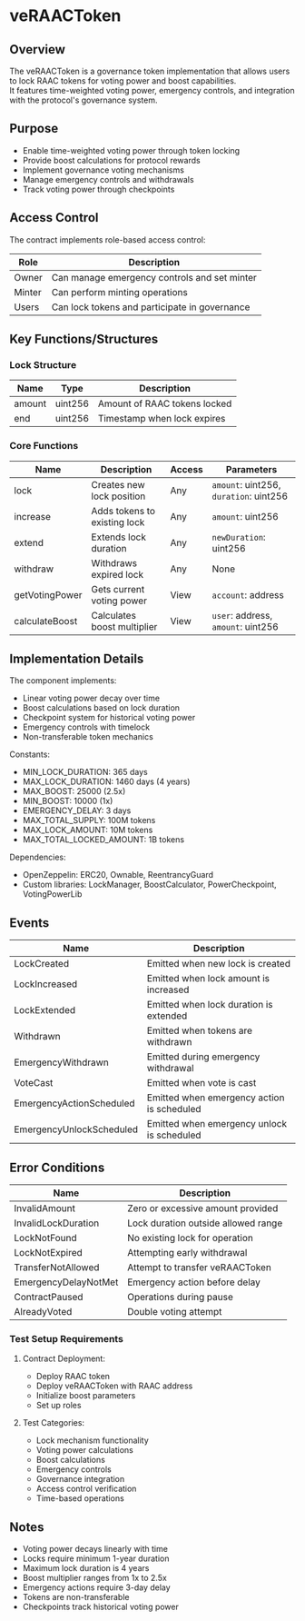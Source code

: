 # veRAACToken

## Overview

The veRAACToken is a governance token implementation that allows users to lock RAAC tokens for voting power and boost capabilities.  
It features time-weighted voting power, emergency controls, and integration with the protocol's governance system.

## Purpose

- Enable time-weighted voting power through token locking
- Provide boost calculations for protocol rewards
- Implement governance voting mechanisms
- Manage emergency controls and withdrawals
- Track voting power through checkpoints

## Access Control

The contract implements role-based access control:

| Role | Description |
|------|-------------|
| Owner | Can manage emergency controls and set minter |
| Minter | Can perform minting operations |
| Users | Can lock tokens and participate in governance |

## Key Functions/Structures

### Lock Structure
| Name | Type | Description |
|------|------|-------------|
| amount | uint256 | Amount of RAAC tokens locked |
| end | uint256 | Timestamp when lock expires |

### Core Functions
| Name | Description | Access | Parameters |
|------|-------------|---------|------------|
| lock | Creates new lock position | Any | `amount`: uint256, `duration`: uint256 |
| increase | Adds tokens to existing lock | Any | `amount`: uint256 |
| extend | Extends lock duration | Any | `newDuration`: uint256 |
| withdraw | Withdraws expired lock | Any | None |
| getVotingPower | Gets current voting power | View | `account`: address |
| calculateBoost | Calculates boost multiplier | View | `user`: address, `amount`: uint256 |

## Implementation Details

The component implements:

- Linear voting power decay over time
- Boost calculations based on lock duration
- Checkpoint system for historical voting power
- Emergency controls with timelock
- Non-transferable token mechanics

Constants:
- MIN_LOCK_DURATION: 365 days
- MAX_LOCK_DURATION: 1460 days (4 years)
- MAX_BOOST: 25000 (2.5x)
- MIN_BOOST: 10000 (1x)
- EMERGENCY_DELAY: 3 days
- MAX_TOTAL_SUPPLY: 100M tokens
- MAX_LOCK_AMOUNT: 10M tokens
- MAX_TOTAL_LOCKED_AMOUNT: 1B tokens

Dependencies:
- OpenZeppelin: ERC20, Ownable, ReentrancyGuard
- Custom libraries: LockManager, BoostCalculator, PowerCheckpoint, VotingPowerLib

## Events

| Name | Description |
|------|-------------|
| LockCreated | Emitted when new lock is created |
| LockIncreased | Emitted when lock amount is increased |
| LockExtended | Emitted when lock duration is extended |
| Withdrawn | Emitted when tokens are withdrawn |
| EmergencyWithdrawn | Emitted during emergency withdrawal |
| VoteCast | Emitted when vote is cast |
| EmergencyActionScheduled | Emitted when emergency action is scheduled |
| EmergencyUnlockScheduled | Emitted when emergency unlock is scheduled |

## Error Conditions

| Name | Description |
|------|-------------|
| InvalidAmount | Zero or excessive amount provided |
| InvalidLockDuration | Lock duration outside allowed range |
| LockNotFound | No existing lock for operation |
| LockNotExpired | Attempting early withdrawal |
| TransferNotAllowed | Attempt to transfer veRAACToken |
| EmergencyDelayNotMet | Emergency action before delay |
| ContractPaused | Operations during pause |
| AlreadyVoted | Double voting attempt |

### Test Setup Requirements

1. Contract Deployment:
   - Deploy RAAC token
   - Deploy veRAACToken with RAAC address
   - Initialize boost parameters
   - Set up roles

2. Test Categories:
   - Lock mechanism functionality
   - Voting power calculations
   - Boost calculations
   - Emergency controls
   - Governance integration
   - Access control verification
   - Time-based operations

## Notes

- Voting power decays linearly with time
- Locks require minimum 1-year duration
- Maximum lock duration is 4 years
- Boost multiplier ranges from 1x to 2.5x
- Emergency actions require 3-day delay
- Tokens are non-transferable
- Checkpoints track historical voting power